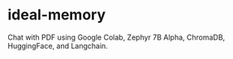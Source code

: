# ideal-memory
Chat with PDF using Google Colab, Zephyr 7B Alpha, ChromaDB, HuggingFace, and Langchain. 
